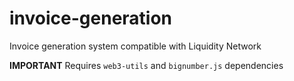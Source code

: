 # invoice-generation
Invoice generation system compatible with Liquidity Network

**IMPORTANT** Requires `web3-utils` and `bignumber.js` dependencies
